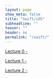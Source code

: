 ```yaml
---
layout: page
show_meta: false
title: "Swift/iOS"
subheadline: ""
teaser: ""
header: no
permalink: "/swift/"
---
```


[Lecture 0 - ](/pllug/swift/lecture0/)

[Lecture 1 - ](/pllug/swift/lecture1/)

[Lecture 2 - ](/pllug/swift/lecture2/)